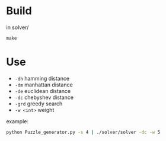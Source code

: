 # Build

in solver/

```cmd
make
```

# Use

- `-dh` hamming distance
- `-dm` manhattan distance
- `-de` euclidean distance
- `-dc` chebyshev distance
- `-grd` greedy search
- `-w <int>` weight

example:
```cmd
python Puzzle_generator.py -s 4 | ./solver/solver -dc -w 5
```
